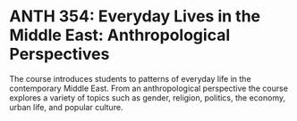 # ANTH 354: Everyday Lives in the Middle East: Anthropological Perspectives

The course introduces students to patterns of everyday life in the contemporary Middle East. From an anthropological perspective the course explores a variety of topics such as gender, religion, politics, the economy, urban life, and popular culture.